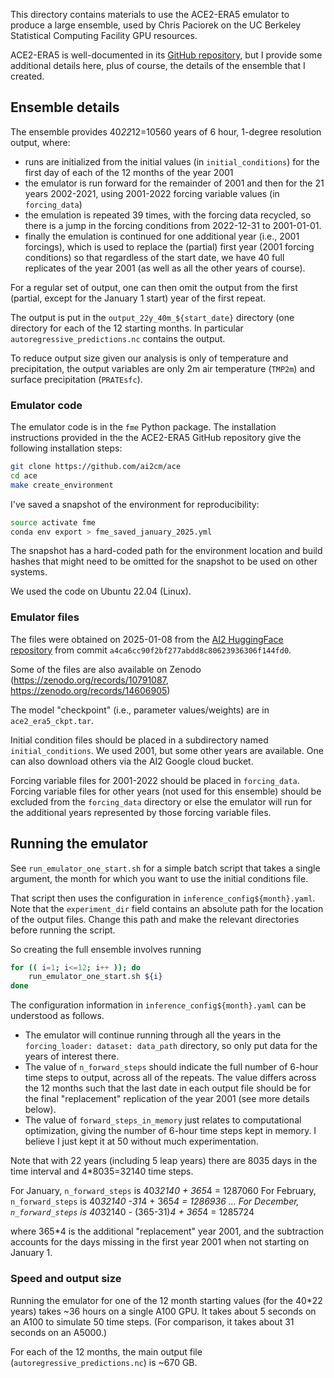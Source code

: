 This directory contains materials to use the ACE2-ERA5 emulator to produce a large ensemble, used by Chris Paciorek on the UC Berkeley Statistical Computing Facility GPU resources.

ACE2-ERA5 is well-documented in its [GitHub repository](https://github.com/ai2cm/ace), but I provide some additional details here, plus of course, the details of the ensemble that I created. 

## Ensemble details

The ensemble provides 40*22*12=10560 years of 6 hour, 1-degree resolution output, where:
  - runs are initialized from the initial values (in `initial_conditions`) for the first day of each of the 12 months of the year 2001
  - the emulator is run forward for the remainder of 2001 and then for the 21 years 2002-2021, using 2001-2022 forcing variable values (in `forcing_data`)
  - the emulation is repeated 39 times, with the forcing data recycled, so there is a jump in the forcing conditions from 2022-12-31 to 2001-01-01.
  - finally the emulation is continued for one additional year (i.e., 2001 forcings), which is used to replace the (partial) first year (2001 forcing conditions) so that regardless of the start date, we have 40 full replicates of the year 2001 (as well as all the other years of course).

For a regular set of output, one can then omit the output from the first (partial, except for the January 1 start) year of the first repeat. 

The output is put in the `output_22y_40m_${start_date}` directory (one directory for each of the 12 starting months. In particular `autoregressive_predictions.nc` contains the output.

To reduce output size given our analysis is only of temperature and precipitation, the output variables are only 2m air temperature (`TMP2m`) and surface precipitation (`PRATEsfc`).

### Emulator code

The emulator code is in the `fme` Python package. The installation instructions provided in the the ACE2-ERA5 GitHub repository give the following installation steps:

```bash
git clone https://github.com/ai2cm/ace
cd ace
make create_environment
```

I've saved a snapshot of the environment for reproducibility:

```bash
source activate fme
conda env export > fme_saved_january_2025.yml
```

The snapshot has a hard-coded path for the environment location and build hashes that might need to be omitted for the snapshot to be used on other systems.

We used the code on Ubuntu 22.04 (Linux).

### Emulator files

The files were obtained on 2025-01-08 from the [AI2 HuggingFace repository](https://huggingface.co/allenai/ACE2-ERA5/tree/main) from commit `a4ca6cc90f2bf277abdd8c80623936306f144fd0`.

Some of the files are also available on Zenodo (https://zenodo.org/records/10791087, https://zenodo.org/records/14606905)

The model "checkpoint" (i.e., parameter values/weights) are in `ace2_era5_ckpt.tar`.

Initial condition files should be placed in a subdirectory named `initial_conditions`. We used 2001, but some other years are available. One can also download others via the AI2 Google cloud bucket.

Forcing variable files for 2001-2022 should be placed in `forcing_data`. Forcing variable files for other years (not used for this ensemble) should be excluded from the `forcing_data` directory or else the emulator will run for the additional years represented by those forcing variable files.

## Running the emulator

See `run_emulator_one_start.sh` for a simple batch script that takes a single argument, the month for which you want to use the initial conditions file. 

That script then uses the configuration in `inference_config${month}.yaml`. Note that the `experiment_dir` field contains an absolute path for the location of the output files. Change this path and make the relevant directories before running the script.

So creating the full ensemble involves running

```bash
for (( i=1; i<=12; i++ )); do
    run_emulator_one_start.sh ${i}
done
```

The configuration information in `inference_config${month}.yaml` can be understood as follows.

 - The emulator will continue running through all the years in the `forcing_loader: dataset: data_path` directory, so only put data for the years of interest there.
 - The value of `n_forward_steps` should indicate the full number of 6-hour time steps to output, across all of the repeats. The value differs across the 12 months such that the last date in each output file should be for the final "replacement" replication of the year 2001 (see more details below).
 - The value of `forward_steps_in_memory` just relates to computational optimization, giving the number of 6-hour time steps kept in memory. I believe I just kept it at 50 without much experimentation. 

Note that with 22 years (including 5 leap years) there are 8035 days in the time interval and 4*8035=32140 time steps.

For January, `n_forward_steps` is 40*32140 + 365*4 = 1287060
For February, `n_forward_steps` is 40*32140 -31*4 + 365*4 = 1286936
...
For December, `n_forward_steps` is 40*32140 - (365-31)*4 + 365*4 = 1285724

where 365*4 is the additional "replacement" year 2001, and the subtraction accounts for the days missing in the first year 2001 when not starting on January 1.

### Speed and output size

Running the emulator for one of the 12 month starting values (for the 40*22 years) takes ~36 hours on a single A100 GPU. It takes about 5 seconds on an A100 to simulate 50 time steps. (For comparison, it takes about 31 seconds on an A5000.)

For each of the 12 months, the main output file (`autoregressive_predictions.nc`) is ~670 GB.

